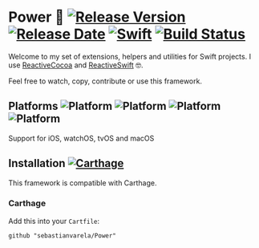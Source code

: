 # Power 💪 [![Release Version](https://img.shields.io/github/release/sebastianvarela/Power.svg)](https://github.com/sebastianvarela/Power/releases) [![Release Date](https://img.shields.io/github/release-date/sebastianvarela/Power.svg)](https://github.com/sebastianvarela/Power/releases) [![Swift](https://img.shields.io/badge/swift4-compatible-4BC51D.svg?style=flat)](https://developer.apple.com/swift) [![Build Status](https://travis-ci.org/sebastianvarela/Power.svg?branch=master)](https://travis-ci.org/sebastianvarela/Power)

Welcome to my set of extensions, helpers and utilities for Swift projects. I use [ReactiveCocoa](https://github.com/ReactiveCocoa/ReactiveCocoa) and [ReactiveSwift](https://github.com/ReactiveCocoa/ReactiveSwift) 🤓.

Feel free to watch, copy, contribute or use this framework.

## Platforms ![Platform](https://img.shields.io/badge/platform-iOS-blue.svg?style=flat) ![Platform](https://img.shields.io/badge/platform-watchOS-blue.svg?style=flat) ![Platform](https://img.shields.io/badge/platform-tvOS-blue.svg?style=flat) ![Platform](https://img.shields.io/badge/platform-macOS-blue.svg?style=flat)

Support for iOS, watchOS, tvOS and macOS

## Installation [![Carthage](https://img.shields.io/badge/Carthage-compatible-4BC51D.svg?style=flat)](https://github.com/Carthage/Carthage)
This framework is compatible with Carthage.
### Carthage 
Add this into your `Cartfile`:
```ogdl
github "sebastianvarela/Power" 
```
